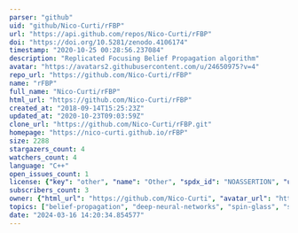 ```yaml
---
parser: "github"
uid: "github/Nico-Curti/rFBP"
url: "https://api.github.com/repos/Nico-Curti/rFBP"
doi: "https://doi.org/10.5281/zenodo.4106174"
timestamp: "2020-10-25 00:28:56.237084"
description: "Replicated Focusing Belief Propagation algorithm"
avatar: "https://avatars2.githubusercontent.com/u/24650975?v=4"
repo_url: "https://github.com/Nico-Curti/rFBP"
name: "rFBP"
full_name: "Nico-Curti/rFBP"
html_url: "https://github.com/Nico-Curti/rFBP"
created_at: "2018-09-14T15:25:23Z"
updated_at: "2020-10-23T09:03:59Z"
clone_url: "https://github.com/Nico-Curti/rFBP.git"
homepage: "https://nico-curti.github.io/rFBP"
size: 2288
stargazers_count: 4
watchers_count: 4
language: "C++"
open_issues_count: 1
license: {"key": "other", "name": "Other", "spdx_id": "NOASSERTION", "url": null, "node_id": "MDc6TGljZW5zZTA="}
subscribers_count: 3
owner: {"html_url": "https://github.com/Nico-Curti", "avatar_url": "https://avatars2.githubusercontent.com/u/24650975?v=4", "login": "Nico-Curti", "type": "User"}
topics: ["belief-propagation", "deep-neural-networks", "spin-glass", "statistical-mechanics", "learning-algorithm", "machine-learning-algorithms", "python3", "cpp17"]
date: "2024-03-16 14:20:34.854577"
---
```

